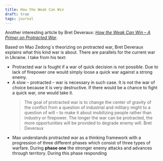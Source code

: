 ```yaml
---
title: How the Weak Can Win
draft: true
tags: journal
---
```

Another interesting article by Bret Deveraux: [<cite>How the Weak Can Win – A Primer on Protracted War</cite>](https://acoup.blog/2022/03/03/collections-how-the-weak-can-win-a-primer-on-protracted-war/).

Based on Mao Zedong´s theorizing on protracted war, Bret Deveraux explains what this kind war is about. There are parallels for the current war in Ukraine. I take from his text:

- Protracted war is fought if a war of quick decision is not possible. Due to lack of firepower one would simply loose a quick war against a strong enemy.
- A slow – protracted – war is necessary in such case. It is not the war of choice because it is very destructive. If there would be a chance to fight a quick war, one would take it. 
	> The goal of protracted war is to change the center of gravity of the conflict from a question of industrial and military might to a question of will – to make it about mobilizing people rather than industry or firepower. The longer the war can be protracted, the more opportunities will be provided to degrade enemy will.
	> Bret Deveraux
- Mao understands protracted war as a thinking framework with a progression of three  different phases which consist of three types of warfare. During **phase one** the stronger enemy attacks and advances through territory. During this phase responding 
